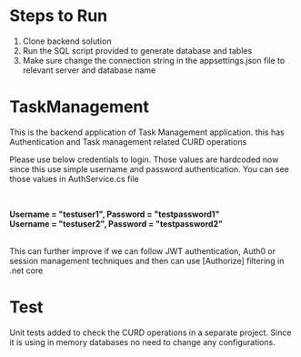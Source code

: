 # Steps to Run

1) Clone backend solution
2) Run the SQL script provided to generate database and tables
3) Make sure change the connection string in the appsettings.json file to relevant server and database name

# TaskManagement

This is the backend application of Task Management application. this has Authentication and Task management related CURD operations

Please use below credentials to login. Those values are hardcoded now since this use simple username and password authentication. You can see those values in AuthService.cs file

<br>

**Username = "testuser1", Password = "testpassword1" <br>
Username = "testuser2", Password = "testpassword2"**

<br>
This can further improve if we can follow JWT authentication, Auth0 or session management techniques and then can use [Authorize] filtering in .net core

# Test 

Unit tests added to check the CURD operations in a separate project. Since it is using in memory databases no need to change any configurations.
